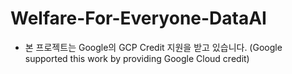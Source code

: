# Welfare-For-Everyone-DataAI

* 본 프로젝트는 Google의 GCP Credit 지원을 받고 있습니다. (Google supported this work by providing Google Cloud credit)
